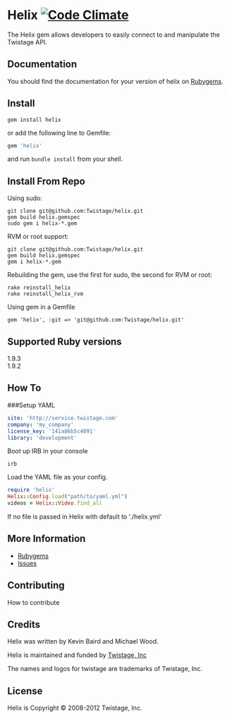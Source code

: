 # Helix [![Code Climate](https://codeclimate.com/badge.png)](https://codeclimate.com/github/Twistage/helix)

The Helix gem allows developers to easily connect to and manipulate the Twistage API.

Documentation
-------------

You should find the documentation for your version of helix on [Rubygems](https://rubygems.org/gems/helix).

Install
--------

```shell
gem install helix
```
or add the following line to Gemfile:

```ruby
gem 'helix'
```
and run `bundle install` from your shell.

Install From Repo
-----------------
Using sudo:
```shell
git clone git@github.com:Twistage/helix.git 
gem build helix.gemspec  
sudo gem i helix-*.gem
```

RVM or root support:
```shell
git clone git@github.com:Twistage/helix.git
gem build helix.gemspec
gem i helix-*.gem
```

Rebuilding the gem, use the first for sudo, the second for RVM or root:
```shell
rake reinstall_helix
rake reinstall_helix_rvm
```

Using gem in a Gemfile  
```shell
gem 'helix', :git => 'git@github.com:Twistage/helix.git'
```


Supported Ruby versions
-----------------------

1.9.3  
1.9.2  

How To
------
###Setup YAML
```yaml
site: 'http://service.twistage.com'
company: 'my_company'
license_key: '141a86b5c4091'
library: 'development'
```
Boot up IRB in your console
```shell
irb
```
Load the YAML file as your config.
```ruby
require 'helix'
Helix::Config.load("path/to/yaml.yml")
videos = Helix::Video.find_all
```

If no file is passed in Helix with default to './helix.yml'


More Information
----------------

* [Rubygems](https://rubygems.org/gems/helix)
* [Issues](https://github.com/twistage/helix/issues)

Contributing
------------

How to contribute

Credits
-------

Helix was written by Kevin Baird and Michael Wood.

Helix is maintained and funded by [Twistage, Inc](http://twistage.com)

The names and logos for twistage are trademarks of Twistage, Inc.

License
-------

Helix is Copyright © 2008-2012 Twistage, Inc.
